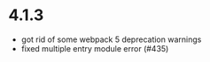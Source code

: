 # 4.1.3

- got rid of some webpack 5 deprecation warnings
- fixed multiple entry module error (#435)